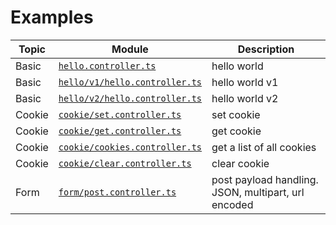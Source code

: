 # Examples
|Topic|Module|Description|
|--|--|--|
|Basic|[`hello.controller.ts`](hello.controller.ts)|hello world|
|Basic|[`hello/v1/hello.controller.ts`](hello/v1/hello.controller.ts)|hello world v1|
|Basic|[`hello/v2/hello.controller.ts`](hello/v2/hello.controller.ts)|hello world v2|
|Cookie|[`cookie/set.controller.ts`](cookie/set.controller.ts)|set cookie|
|Cookie|[`cookie/get.controller.ts`](cookie/get.controller.ts)|get cookie|
|Cookie|[`cookie/cookies.controller.ts`](cookie/cookies.controller.ts)|get a list of all cookies|
|Cookie|[`cookie/clear.controller.ts`](cookie/clear.controller.ts)|clear cookie|
|Form|[`form/post.controller.ts`](form/post.controller.ts)|post payload handling. JSON, multipart, url encoded|